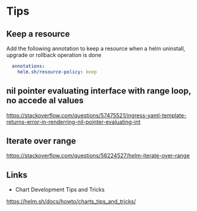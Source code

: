 # Tips

## Keep a resource

Add the following annotation to keep a resource when a helm uninstall, upgrade or rollback operation is done

```yaml
  annotations:
    helm.sh/resource-policy: keep
```

## nil pointer evaluating interface with range loop, no accede al values

<https://stackoverflow.com/questions/57475521/ingress-yaml-template-returns-error-in-renderring-nil-pointer-evaluating-int>

## Iterate over range

<https://stackoverflow.com/questions/56224527/helm-iterate-over-range>

## Links

- Chart Development Tips and Tricks

<https://helm.sh/docs/howto/charts_tips_and_tricks/>
